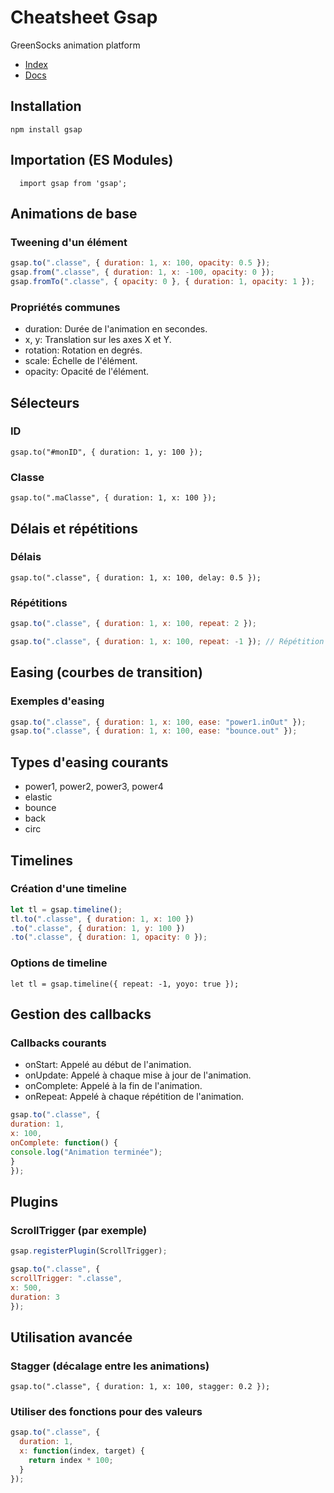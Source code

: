 # Cheatsheet Gsap

GreenSocks animation platform

- [Index](/Readme.md)
- [Docs](https://gsap.com/docs/v3/)

## Installation
```
npm install gsap
```

##  Importation (ES Modules)
      import gsap from 'gsap';

## Animations de base
### Tweening d'un élément
```javascript
gsap.to(".classe", { duration: 1, x: 100, opacity: 0.5 });
gsap.from(".classe", { duration: 1, x: -100, opacity: 0 });
gsap.fromTo(".classe", { opacity: 0 }, { duration: 1, opacity: 1 });
```

### Propriétés communes
   - duration: Durée de l'animation en secondes.
   - x, y: Translation sur les axes X et Y.
   - rotation: Rotation en degrés.
   - scale: Échelle de l'élément.
   - opacity: Opacité de l'élément.

## Sélecteurs
### ID
    gsap.to("#monID", { duration: 1, y: 100 });

### Classe
    gsap.to(".maClasse", { duration: 1, x: 100 });

## Délais et répétitions
   ### Délais
```
gsap.to(".classe", { duration: 1, x: 100, delay: 0.5 });
```

### Répétitions
````javascript
gsap.to(".classe", { duration: 1, x: 100, repeat: 2 });

gsap.to(".classe", { duration: 1, x: 100, repeat: -1 }); // Répétition infinie
````


## Easing (courbes de transition)
   ### Exemples d'easing
````javascript
gsap.to(".classe", { duration: 1, x: 100, ease: "power1.inOut" });
gsap.to(".classe", { duration: 1, x: 100, ease: "bounce.out" });
````

## Types d'easing courants

   - power1, power2, power3, power4
   - elastic
   - bounce
   - back
   - circ


## Timelines
   ### Création d'une timeline
````javascript
let tl = gsap.timeline();
tl.to(".classe", { duration: 1, x: 100 })
.to(".classe", { duration: 1, y: 100 })
.to(".classe", { duration: 1, opacity: 0 });
````


### Options de timeline
    let tl = gsap.timeline({ repeat: -1, yoyo: true });

## Gestion des callbacks
   ### Callbacks courants

   - onStart: Appelé au début de l'animation.
   - onUpdate: Appelé à chaque mise à jour de l'animation.
   - onComplete: Appelé à la fin de l'animation.
   - onRepeat: Appelé à chaque répétition de l'animation.

````javascript
gsap.to(".classe", {
duration: 1,
x: 100,
onComplete: function() {
console.log("Animation terminée");
}
});
````

## Plugins
   ### ScrollTrigger (par exemple)
````javascript
gsap.registerPlugin(ScrollTrigger);

gsap.to(".classe", {
scrollTrigger: ".classe",
x: 500,
duration: 3
});
````

## Utilisation avancée
### Stagger (décalage entre les animations)

    gsap.to(".classe", { duration: 1, x: 100, stagger: 0.2 });

### Utiliser des fonctions pour des valeurs
````javascript
gsap.to(".classe", {
  duration: 1,
  x: function(index, target) {
    return index * 100;
  }
});

````

